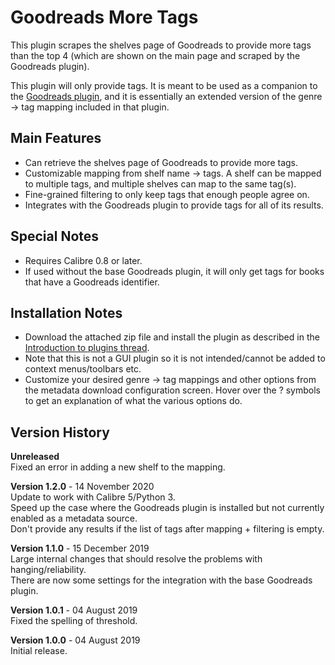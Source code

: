 # Goodreads More Tags

This plugin scrapes the shelves page of Goodreads to provide more tags than the top 4 (which are shown on the main page
and scraped by the Goodreads plugin).

This plugin will only provide tags. It is meant to be used as a companion to the
[Goodreads plugin](https://www.mobileread.com/forums/showthread.php?t=130638), and it is essentially an extended version
of the genre -> tag mapping included in that plugin.

## Main Features

- Can retrieve the shelves page of Goodreads to provide more tags.
- Customizable mapping from shelf name -> tags. A shelf can be mapped to multiple tags, and multiple shelves can map to the same tag(s).
- Fine-grained filtering to only keep tags that enough people agree on.
- Integrates with the Goodreads plugin to provide tags for all of its results.

## Special Notes

- Requires Calibre 0.8 or later.
- If used without the base Goodreads plugin, it will only get tags for books that have a Goodreads identifier.

## Installation Notes

- Download the attached zip file and install the plugin as described in the [Introduction to plugins thread](https://www.mobileread.com/forums/showthread.php?t=118680).
- Note that this is not a GUI plugin so it is not intended/cannot be added to context menus/toolbars etc.
- Customize your desired genre -> tag mappings and other options from the metadata download configuration screen. Hover over the ? symbols to get an explanation of what the various options do.

## Version History

<b>Unreleased</b>  
Fixed an error in adding a new shelf to the mapping.

<b>Version 1.2.0</b> - 14 November 2020  
Update to work with Calibre 5/Python 3.  
Speed up the case where the Goodreads plugin is installed but not currently enabled as a metadata source.  
Don't provide any results if the list of tags after mapping + filtering is empty.

<b>Version 1.1.0</b> - 15 December 2019  
Large internal changes that should resolve the problems with hanging/reliability.  
There are now some settings for the integration with the base Goodreads plugin.

<b>Version 1.0.1</b> - 04 August 2019  
Fixed the spelling of threshold.

<b>Version 1.0.0</b> - 04 August 2019  
Initial release.

